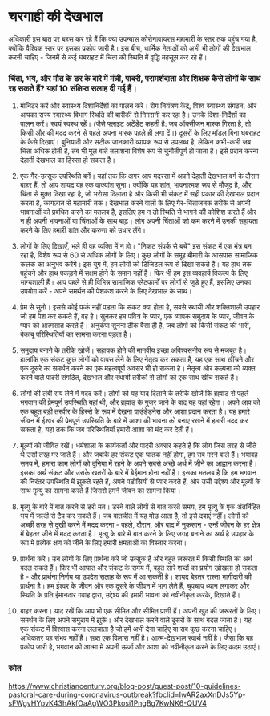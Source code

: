 # चरगाही की देखभाल 
अधिकारी इस बात पर बहस कर रहे हैं कि क्या उपन्यास कोरोनावायरस महामारी के स्तर तक पहुंच गया है, क्योंकि वैश्विक स्तर पर इसका प्रकोप जारी है।
इस बीच, धार्मिक नेताओं को अभी भी लोगों की देखभाल करनी चाहिए - जिनमें से कई घबराहट में चिंता की स्थिति में वृद्धि महसूस कर रहे हैं।

### चिंता, भय, और मौत के डर के बारे में मंत्री, पादरी, परामर्शदाता और शिक्षक कैसे लोगों के साथ रह सकते हैं? यहां 10 संक्षिप्त सलाह दी गई हैं।

1. मॉनिटर करें और स्वास्थ्य दिशानिर्देशों का पालन करें। रोग नियंत्रण केंद्र, विश्व स्वास्थ्य संगठन, और आपका राज्य स्वास्थ्य विभाग स्थिति की बारीकी से निगरानी कर रहा है। उनके दिशा-निर्देशों का पालन करें। स्वयं स्वस्थ रहें। (जैसे फ्लाइट अटेंडेंट कहती है: जब ऑक्सीजन मास्क गिरता है, तो किसी और की मदद करने से पहले अपना मास्क पहले ही लगा दें।) दूसरों के लिए मॉडल बिना घबराहट के कैसे दिखाएं। बुनियादी और सटीक जानकारी व्यापक रूप से उपलब्ध है, लेकिन कभी-कभी जब चिंता अधिक होती है, तब भी मूल बातें तलाशना विशेष रूप से चुनौतीपूर्ण हो जाता है। इसे प्रदान करना देहाती देखभाल का हिस्सा हो सकता है।

2. एक गैर-उत्सुक उपस्थिति बनें। यहां तक कि अगर आप मदरसा में अपने देहाती देखभाल वर्ग के दौरान बाहर हैं, तो आप शायद यह एक वाक्यांश सुना। क्योंकि यह शांत, भावनात्मक रूप से मौजूद है, और चिंता से मुक्त दिखा रहा है, जो भरोसा दिलाता है और किसी भी संकट में सही प्रकार की देखभाल प्रदान करता है, कागज़ात से महामारी तक। देखभाल करने वालों के लिए गैर-चिंताजनक तरीके से अपनी भावनाओं को प्रबंधित करने का मतलब है, इसलिए हम न तो स्थिति से भागने की कोशिश करते हैं और न ही अपनी भावनाओं या चिंताओं के साथ बाढ़। लोग अपनी चिंताओं को कम करने में उनकी सहायता करने के लिए हमारी शांत और करुणा को उधार लेंगे।

3. लोगों के लिए दिखाएँ, भले ही वह व्यक्ति में न हो। "निकट संपर्क से बचें" इस संकट में एक मंत्र बन रहा है, विशेष रूप से 60 से अधिक लोगों के लिए। कुछ लोगों के समूह बीमारी के आसपास सामाजिक कलंक का अनुभव करेंगे। इस युग में, हम लोगों को डिजिटल रूप से दिखा सकते हैं। यह हाथ तक पहुंचने और हाथ पकड़ने में सक्षम होने के समान नहीं है। फिर भी हम इस व्यवहार्य विकल्प के लिए भाग्यशाली हैं। आप पहले से ही विभिन्न सामाजिक प्लेटफार्मों पर लोगों से जुड़े हुए हैं, इसलिए उनका उपयोग करें - अपने समर्थन की पेशकश करने के लिए देखभाल के साथ।

4. प्रेम से सुनो। इससे कोई फर्क नहीं पड़ता कि संकट क्या होता है, सबसे स्थायी और शक्तिशाली उपहार जो हम पेश कर सकते हैं, वह है। सुनकर हम पवित्र के प्यार, एक व्यापक समुदाय के प्यार, जीवन के प्यार को आत्मसात करते हैं। अनुकंपा सुनना ठीक वैसा ही है, जब लोगों को किसी संकट की भारी, बेकाबू परिस्थितियों का सामना करना पड़ता है।

5. समुदाय बनाने के तरीके खोजें। सहायक होने की मानवीय इच्छा अविश्वसनीय रूप से मजबूत है। हालांकि एक संकट कुछ लोगों को वापस लेने के लिए नेतृत्व कर सकता है, यह एक साथ खींचने और एक दूसरे का समर्थन करने का एक महत्वपूर्ण अवसर भी हो सकता है। नेतृत्व और कल्पना को व्यक्त करने वाले पादरी संगठित, देखभाल और स्थायी तरीकों से लोगों को एक साथ खींच सकते हैं।

6. लोगों की लंबी राय लेने में मदद करें। लोगों को यह याद दिलाने के तरीके खोजें कि ब्रह्मांड से पहले भगवान की प्रेमपूर्ण उपस्थिति यहां थी, और ब्रह्मांड के गुजर जाने के बाद यह यहां रहेगा। अपने आप को एक बहुत बड़ी तस्वीर के हिस्से के रूप में देखना ग्राउंडेडनेस और आशा प्रदान करता है। यह हमारे जीवन में ईश्वर की प्रेमपूर्ण उपस्थिति के बारे में आशा की भावना को बनाए रखने में हमारी मदद कर सकता है, यहां तक ​​कि जब परिस्थितियाँ हमारी आशा को मंद कर देती हैं।

7. मूल्यों को जीवित रखें। धर्मशाला के कार्यकर्ता और पादरी अक्सर कहते हैं कि लोग जिस तरह से जीते थे उसी तरह मर जाते हैं। और जबकि हर संकट एक घातक नहीं होगा, हम सब मरने वाले हैं। भयावह समय में, हमारा काम लोगों को दुनिया में रहने के अपने सबसे अच्छे अर्थ में जीने का आह्वान करना है। इसका अर्थ संकट और उसके खतरों के बारे में बेईमान होना नहीं है। इसका मतलब है कि हम भगवान की निरंतर उपस्थिति में झुकते रहते हैं, अपने पड़ोसियों से प्यार करते हैं, और उसी उद्देश्य और मूल्यों के साथ मृत्यु का सामना करते हैं जिससे हमने जीवन का सामना किया।

8. मृत्यु के बारे में बात करने से डरो मत। डरने वाले लोगों से बात करते समय, हम मृत्यु के एक अंतर्निहित भय में जल्दी से टैप कर सकते हैं। जब बातचीत में यह मोड़ आता है, तो इसे दबाएं नहीं। लोगों को अच्छी तरह से दुखी करने में मदद करना - पहले, दौरान, और बाद में नुकसान - उन्हें जीवन के हर क्षेत्र में बेहतर जीने में मदद करता है। मृत्यु के बारे में बात करने के लिए जगह बनाने का अर्थ है उपहार के रूप में प्रत्येक क्षण को जीने के लिए हमारी क्षमताओं का विस्तार करना।

9. प्रार्थना करे। उन लोगों के लिए प्रार्थना करे जो उत्सुक हैं और बहुत ज़रूरत में किसी स्थिति का अर्थ बदल सकते हैं। फिर भी आघात और संकट के समय में, बहुत सारे शब्दों का प्रयोग खोखला हो सकता है - और प्रार्थना निर्णय या उपदेश सलाह के रूप में आ सकती है। शायद बेहतर रास्ता भागीदारी की प्रार्थना है। हम ईश्वर के जीवन और एक दूसरे के जीवन में भाग लेते हैं, चुपचाप ध्यान लगाकर और स्थिति के प्रति ईमानदार गवाह द्वारा, उद्देश्य की हमारी भावना को नवीनीकृत करके, दिखाते हैं।

10. बाहर करना। याद रखें कि आप भी एक सीमित और सीमित प्राणी हैं। अपनी खुद की जरूरतों के लिए। समर्थन के लिए अपने समुदाय में झुकें। और देखभाल करने वाले दूसरों के साथ बदल जाता है। यह एक संकट में विश्वास करना ललचाता है जो हमें अभी देना चाहिए या सब कुछ करना चाहिए। अधिकतर यह संभव नहीं है। सब्त एक विलास नहीं है। आत्म-देखभाल स्वार्थ नहीं है। जैसा कि यह प्रकोप जारी है, भगवान की आत्मा में अपनी ऊर्जा और आशा को नवीनीकृत करने के लिए कदम उठाएं।

### स्रोत
https://www.christiancentury.org/blog-post/guest-post/10-guidelines-pastoral-care-during-coronavirus-outbreak?fbclid=IwAR2axXnDJs5Yp-sFWgvHYpvK43hAkfOaAgWO3Pkosi1PngBg7KwNK6-QUV4
